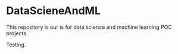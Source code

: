 # DataScieneAndML
This repository is our is for data science and machine learning POC projects.

Testing.
